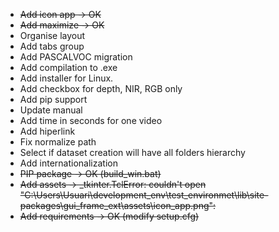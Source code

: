 * ~~Add icon app -> OK~~
* ~~Add maximize -> OK~~
* Organise layout
* Add tabs group
* Add PASCALVOC migration
* Add compilation to .exe
* Add installer for Linux.
* Add checkbox for depth, NIR, RGB only
* Add pip support
* Update manual
* Add time in seconds for one video
* Add hiperlink
* Fix normalize path
* Select if dataset creation will have all folders hierarchy
* Add internationalization
* ~~PIP package -> OK (build_win.bat)~~
* ~~Add assets -> _tkinter.TclError: couldn't open "C:\Users\Usuari\development_env\test_environmet\lib\site-packages\gui_frame_ext\assets\icon_app.png":~~
* ~~Add requirements -> OK (modify setup.cfg)~~


